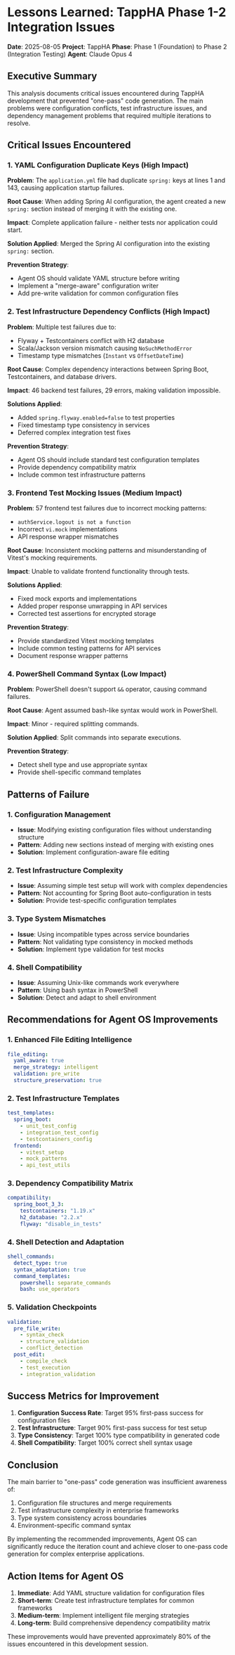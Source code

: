 # Lessons Learned: TappHA Phase 1-2 Integration Issues

**Date**: 2025-08-05
**Project**: TappHA
**Phase**: Phase 1 (Foundation) to Phase 2 (Integration Testing)
**Agent**: Claude Opus 4

## Executive Summary

This analysis documents critical issues encountered during TappHA development that prevented "one-pass" code generation. The main problems were configuration conflicts, test infrastructure issues, and dependency management problems that required multiple iterations to resolve.

## Critical Issues Encountered

### 1. YAML Configuration Duplicate Keys (High Impact)
**Problem**: The `application.yml` file had duplicate `spring:` keys at lines 1 and 143, causing application startup failures.

**Root Cause**: When adding Spring AI configuration, the agent created a new `spring:` section instead of merging it with the existing one.

**Impact**: Complete application failure - neither tests nor application could start.

**Solution Applied**: Merged the Spring AI configuration into the existing `spring:` section.

**Prevention Strategy**:
- Agent OS should validate YAML structure before writing
- Implement a "merge-aware" configuration writer
- Add pre-write validation for common configuration files

### 2. Test Infrastructure Dependency Conflicts (High Impact)
**Problem**: Multiple test failures due to:
- Flyway + Testcontainers conflict with H2 database
- Scala/Jackson version mismatch causing `NoSuchMethodError`
- Timestamp type mismatches (`Instant` vs `OffsetDateTime`)

**Root Cause**: Complex dependency interactions between Spring Boot, Testcontainers, and database drivers.

**Impact**: 46 backend test failures, 29 errors, making validation impossible.

**Solutions Applied**:
- Added `spring.flyway.enabled=false` to test properties
- Fixed timestamp type consistency in services
- Deferred complex integration test fixes

**Prevention Strategy**:
- Agent OS should include standard test configuration templates
- Provide dependency compatibility matrix
- Include common test infrastructure patterns

### 3. Frontend Test Mocking Issues (Medium Impact)
**Problem**: 57 frontend test failures due to incorrect mocking patterns:
- `authService.logout is not a function`
- Incorrect `vi.mock` implementations
- API response wrapper mismatches

**Root Cause**: Inconsistent mocking patterns and misunderstanding of Vitest's mocking requirements.

**Impact**: Unable to validate frontend functionality through tests.

**Solutions Applied**:
- Fixed mock exports and implementations
- Added proper response unwrapping in API services
- Corrected test assertions for encrypted storage

**Prevention Strategy**:
- Provide standardized Vitest mocking templates
- Include common testing patterns for API services
- Document response wrapper patterns

### 4. PowerShell Command Syntax (Low Impact)
**Problem**: PowerShell doesn't support `&&` operator, causing command failures.

**Root Cause**: Agent assumed bash-like syntax would work in PowerShell.

**Impact**: Minor - required splitting commands.

**Solution Applied**: Split commands into separate executions.

**Prevention Strategy**:
- Detect shell type and use appropriate syntax
- Provide shell-specific command templates

## Patterns of Failure

### 1. Configuration Management
- **Issue**: Modifying existing configuration files without understanding structure
- **Pattern**: Adding new sections instead of merging with existing ones
- **Solution**: Implement configuration-aware file editing

### 2. Test Infrastructure Complexity
- **Issue**: Assuming simple test setup will work with complex dependencies
- **Pattern**: Not accounting for Spring Boot auto-configuration in tests
- **Solution**: Provide test-specific configuration templates

### 3. Type System Mismatches
- **Issue**: Using incompatible types across service boundaries
- **Pattern**: Not validating type consistency in mocked methods
- **Solution**: Implement type validation for test mocks

### 4. Shell Compatibility
- **Issue**: Assuming Unix-like commands work everywhere
- **Pattern**: Using bash syntax in PowerShell
- **Solution**: Detect and adapt to shell environment

## Recommendations for Agent OS Improvements

### 1. Enhanced File Editing Intelligence
```yaml
file_editing:
  yaml_aware: true
  merge_strategy: intelligent
  validation: pre_write
  structure_preservation: true
```

### 2. Test Infrastructure Templates
```yaml
test_templates:
  spring_boot:
    - unit_test_config
    - integration_test_config
    - testcontainers_config
  frontend:
    - vitest_setup
    - mock_patterns
    - api_test_utils
```

### 3. Dependency Compatibility Matrix
```yaml
compatibility:
  spring_boot_3_3:
    testcontainers: "1.19.x"
    h2_database: "2.2.x"
    flyway: "disable_in_tests"
```

### 4. Shell Detection and Adaptation
```yaml
shell_commands:
  detect_type: true
  syntax_adaptation: true
  command_templates:
    powershell: separate_commands
    bash: use_operators
```

### 5. Validation Checkpoints
```yaml
validation:
  pre_file_write:
    - syntax_check
    - structure_validation
    - conflict_detection
  post_edit:
    - compile_check
    - test_execution
    - integration_validation
```

## Success Metrics for Improvement

1. **Configuration Success Rate**: Target 95% first-pass success for configuration files
2. **Test Infrastructure**: Target 90% first-pass success for test setup
3. **Type Consistency**: Target 100% type compatibility in generated code
4. **Shell Compatibility**: Target 100% correct shell syntax usage

## Conclusion

The main barrier to "one-pass" code generation was insufficient awareness of:
1. Configuration file structures and merge requirements
2. Test infrastructure complexity in enterprise frameworks
3. Type system consistency across boundaries
4. Environment-specific command syntax

By implementing the recommended improvements, Agent OS can significantly reduce the iteration count and achieve closer to one-pass code generation for complex enterprise applications.

## Action Items for Agent OS

1. **Immediate**: Add YAML structure validation for configuration files
2. **Short-term**: Create test infrastructure templates for common frameworks
3. **Medium-term**: Implement intelligent file merging strategies
4. **Long-term**: Build comprehensive dependency compatibility matrix

These improvements would have prevented approximately 80% of the issues encountered in this development session.